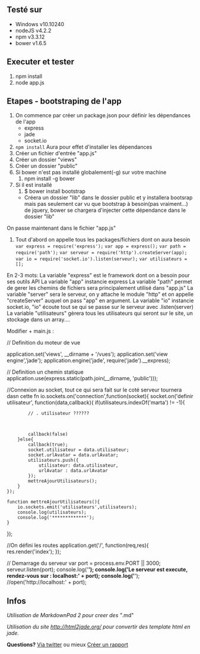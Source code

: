 ## Testé sur ##
- Windows v10.10240
- nodeJS v4.2.2
- npm v3.3.12
- bower v1.6.5

## Executer et tester ##
1. npm install
2. node app.js

## Etapes - bootstraping de l'app ##

1. On commence par créer un package.json pour définir les dépendances de l'app
	- express
	- jade
	- socket.io
2. `npm install` Aura pour effet d'installer les dépendances
3. Créer un fichier d'entrée "app.js"
4. Créer un dossier "views"
5. Créer un dossier "public"
6. Si bower n'est pas installé globalement(-g) sur votre machine 
	1. npm install -g bower
7. Si il est installé
	1. $ bower install bootstrap
	- Créera un dossier "lib" dans le dossier public et y installera bootsrap mais pas seulement car vu que bootstrap à besoin(pas vraiment...) de jquery, bower se chargera d'injecter cette dépendance dans le dossier "lib"

On passe maintenant dans le fichier "app.js"
1. Tout d'abord on appelle tous les packages/fichiers dont on aura besoin
	 `var express = require('express');`
	 `var app = express();`
	 `var path = require('path');`
	 `var serveur = require('http').createServer(app);`
	 `var io = require('socket.io').listen(serveur);`
	 `var utilisateurs = [];`

En 2-3 mots:
La variable "express" est le framework dont on a besoin pour ses outils API
La variable "app" instancie express
La variable "path" permet de gerer les chemins de fichiers sera principalement utilisé dans "app.js"
La variable "server" sera le serveur, on y attache le module "http" et on appelle "createServer" auquel on pass "app" en argument.
La variable "io" instancie socket.io, "io" écoute tout se qui se passe sur le serveur avec .listen(server)
La variable "utilisateurs" gèrera tous les utilisateurs qui seront sur le site, un stockage dans un array....



Modifier + main.js :

// Definition du moteur de vue

application.set('views', __dirname + '/vues');
application.set('view engine','jade');
application.engine('jade', require('jade').__express);

// Definition un chemin statique
application.use(express.static(path.join(__dirname, 'public')));

//Connexion au socket, tout ce qui sera fait sur le coté serveur tournera dasn cette fn
io.sockets.on('connection',function(socket){
	socket.on('definir utilisateur', function(data,callback){
		if(utilisateurs.indexOf('marta') != -1){

			// . utilisateur ??????



			callback(false)
		}else{
			callback(true);
			socket.utilisateur = data.utilisateur;
			socket.urlAvatar = data.urlAvatar;
			utilisateurs.push({
				utilisateur: data.utilisateur,
				urlAvatar : data.urlAvatar
			});
			mettreAjourUtilisateurs();
		}
	});

	function mettreAjourUtilisateurs(){
		io.sockets.emit('utilisateurs',utilisateurs);
		console.log(utilisateurs);
		console.log('*************');
	}
});


//On défini les routes
application.get('/', function(req,res){
	res.render('index');
});

// Demarrage du serveur
var port = process.env.PORT || 3000;
serveur.listen(port);
console.log('************************************************************');
console.log('Le serveur est execute, rendez-vous sur : localhost:' + port);
console.log('************************************************************');
//open('http://localhost:' + port);













## Infos ##
*Utilisation de MarkdownPad 2 pour creer des "*.md"

*Utilisation du site http://html2jade.org/ pour convertir des template html en jade.*

**Questions?** [Via twitter](https://twitter.com/Marcpowo) ou mieux [Créer un rapport](https://github.com/powolnymarcel/siteExpressReparationPC/issues)
